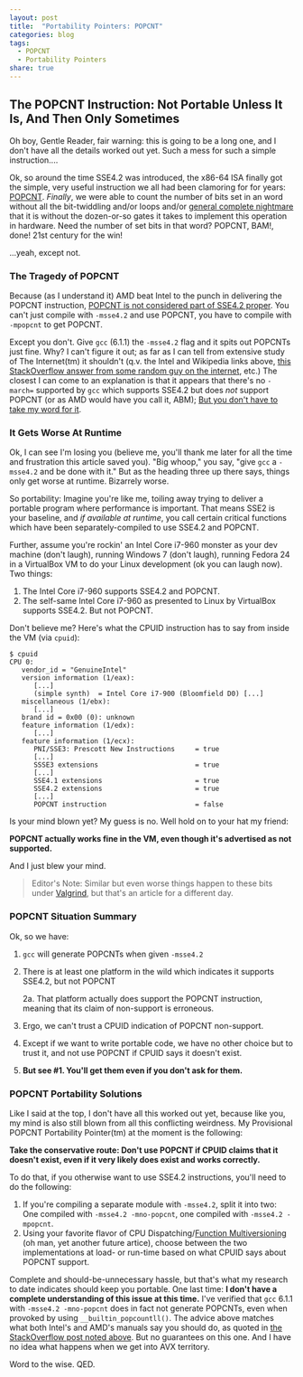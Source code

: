 ```yaml
---
layout: post
title:  "Portability Pointers: POPCNT"
categories: blog
tags:
  - POPCNT
  - Portability Pointers
share: true
---
```


## The POPCNT Instruction: Not Portable Unless It Is, And Then Only Sometimes

Oh boy, Gentle Reader, fair warning: this is going to be a long one, and I don't have all the details worked out yet.  Such a mess for such a simple instruction....

Ok, so around the time SSE4.2 was introduced, the x86-64 ISA finally got the simple, very useful instruction we all had been clamoring for for years: [POPCNT](https://software.intel.com/sites/landingpage/IntrinsicsGuide/#expand=1786,1785,5432,5437,5473,4048,1152,2010,3835,4512,4515,4048,4047&othertechs=POPCNT).  _Finally_, we were able to count the number of bits set in an word without all the bit-twiddling and/or loops and/or [general complete nightmare](http://chessprogramming.wikispaces.com/Population+Count) that it is without the dozen-or-so gates it takes to implement this operation in hardware.  Need the number of set bits in that word?  POPCNT, BAM!, done!  21st century for the win!

...yeah, except not.

### The Tragedy of POPCNT

Because (as I understand it) AMD beat Intel to the punch in delivering the POPCNT instruction, [POPCNT is not considered part of SSE4.2 proper](https://en.wikipedia.org/wiki/SSE4#POPCNT_and_LZCNT).  You can't just compile with `-msse4.2` and use POPCNT, you have to compile with `-mpopcnt` to get POPCNT.

Except you don't.  Give `gcc` (6.1.1) the `-msse4.2` flag and it spits out POPCNTs just fine.  Why?  I can't figure it out; as far as I can tell from extensive study of The Internet(tm) it shouldn't (q.v. the Intel and Wikipedia links above, [this StackOverflow answer from some random guy on the internet](http://stackoverflow.com/a/11130642), etc.)  The closest I can come to an explanation is that it appears that there's no `-march=` supported by `gcc` which supports SSE4.2 but does _not_ support POPCNT (or as AMD would have you call it, ABM); [But you don't have to take my word for it](https://gcc.gnu.org/onlinedocs/gcc-6.1.0/gcc/x86-Options.html#x86-Options).

### It Gets Worse At Runtime

Ok, I can see I'm losing you (believe me, you'll thank me later for all the time and frustration this article saved you).  "Big whoop," you say, "give `gcc` a `-msse4.2` and be done with it."  But as the heading three up there says, things only get worse at runtime.  Bizarrely worse.

So portability: Imagine you're like me, toiling away trying to deliver a portable program where performance is important.  That means SSE2 is your baseline, and _if available at runtime_, you call certain critical functions which have been separately-compiled to use SSE4.2 and POPCNT.

Further, assume you're rockin' an Intel Core i7-960 monster as your dev machine (don't laugh), running Windows 7 (don't laugh), running Fedora 24 in a VirtualBox VM to do your Linux development (ok you can laugh now).  Two things:

1. The Intel Core i7-960 supports SSE4.2 and POPCNT.
2. The self-same Intel Core i7-960 as presented to Linux by VirtualBox supports SSE4.2.  But not POPCNT.

Don't believe me?  Here's what the CPUID instruction has to say from inside the VM (via `cpuid`):

```
$ cpuid
CPU 0:
   vendor_id = "GenuineIntel"
   version information (1/eax):
      [...]
      (simple synth)  = Intel Core i7-900 (Bloomfield D0) [...]
   miscellaneous (1/ebx):
      [...]
   brand id = 0x00 (0): unknown
   feature information (1/edx):
      [...]
   feature information (1/ecx):
      PNI/SSE3: Prescott New Instructions     = true
      [...]
      SSSE3 extensions                        = true
      [...]
      SSE4.1 extensions                       = true
      SSE4.2 extensions                       = true
      [...]
      POPCNT instruction                      = false
```

Is your mind blown yet?  My guess is no.  Well hold on to your hat my friend:

**POPCNT actually works fine in the VM, even though it's advertised as not supported.**

And I just blew your mind.

> Editor's Note: Similar but even worse things happen to these bits under [Valgrind](http://valgrind.org/), but that's an article for a different day.

### POPCNT Situation Summary

Ok, so we have:

1. `gcc` will generate POPCNTs when given `-msse4.2`
2. There is at least one platform in the wild which indicates it supports SSE4.2, but not POPCNT

    2a. That platform actually does support the POPCNT instruction, meaning that its claim of non-support is erroneous.

3. Ergo, we can't trust a CPUID indication of POPCNT non-support.
4. Except if we want to write portable code, we have no other choice but to trust it, and not use POPCNT if CPUID says it doesn't exist.
5. **But see #1.  You'll get them even if you don't ask for them.**

### POPCNT Portability Solutions

Like I said at the top, I don't have all this worked out yet, because like you, my mind is also still blown from all this conflicting weirdness.  My Provisional POPCNT Portability Pointer(tm) at the moment is the following:

**Take the conservative route: Don't use POPCNT if CPUID claims that it doesn't exist, even if it very likely does exist and works correctly.**

To do that, if you otherwise want to use SSE4.2 instructions, you'll need to do the following:

1. If you're compiling a separate module with `-msse4.2`, split it into two: One compiled with `-msse4.2 -mno-popcnt`, one compiled with `-msse4.2 -mpopcnt`.
2. Using your favorite flavor of CPU Dispatching/[Function Multiversioning](https://gcc.gnu.org/onlinedocs/gcc-6.1.0/gcc/Function-Multiversioning.html#Function-Multiversioning) (oh man, yet another future artice), choose between the two implementations at load- or run-time based on what CPUID says about POPCNT support.

Complete and should-be-unnecessary hassle, but that's what my research to date indicates should keep you portable.  One last time: **I don't have a complete understanding of this issue at this time.**  I've verified that `gcc` 6.1.1 with `-msse4.2 -mno-popcnt` does in fact not generate POPCNTs, even when provoked by using `__builtin_popcountll()`.  The advice above matches what both Intel's and AMD's manuals say you should do, as quoted in [the StackOverflow post noted above](http://stackoverflow.com/a/11130642).  But no guarantees on this one.  And I have no idea what happens when we get into AVX territory.

Word to the wise.  QED.
